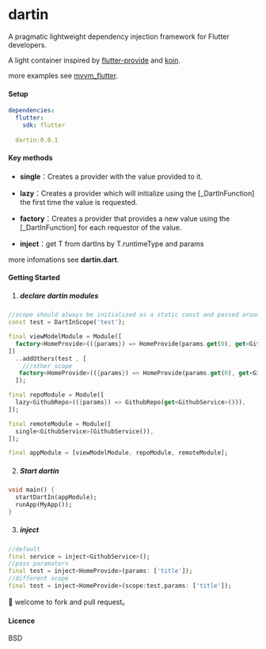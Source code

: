 # dartin

A pragmatic lightweight dependency injection framework for Flutter developers.

 A light container inspired by [flutter-provide](https://github.com/google/flutter-provide) and [koin](https://github.com/InsertKoinIO/koin).

more examples see  [mvvm_flutter](https://github.com/ditclear/mvvm_flutter).

#### Setup

```yaml
dependencies:
  flutter:
    sdk: flutter
        
  dartin:0.0.1
```

#### Key methods

- **single**：Creates a provider with the value provided to it.
- **lazy**：Creates a provider which will initialize using the [_DartInFunction]
  the first time the value is requested.

- **factory**：Creates a provider that provides a new value using the [_DartInFunction] for each
   requestor of the value.
- **inject<T>**：get T  from dartIns by T.runtimeType and params

more infomations see **dartin.dart**.

#### Getting Started

1. ##### declare  dartin modules

```dart
//scope should always be initialized as a static const and passed around.
const test = DartInScope('test');

final viewModelModule = Module([
  factory<HomeProvide>(({params}) => HomeProvide(params.get(0), get<GithubRepo>())),
])
  ..addOthers(test , [
    ///other scope
   factory<HomeProvide>(({params}) => HomeProvide(params.get(0), get<GithubRepo>())),
  ]);

final repoModule = Module([
  lazy<GithubRepo>(({params}) => GithubRepo(get<GithubService>())),
]);

final remoteModule = Module([
  single<GithubService>(GithubService()),
]);

final appModule = [viewModelModule, repoModule, remoteModule];

```

2. ##### Start dartin

```dart
void main() {
  startDartIn(appModule);
  runApp(MyApp());
}
```

3. ##### inject

```dart
//default
final service = inject<GithubService>();
//pass paramaters
final test = inject<HomeProvide>(params: ['title']);
//different scope
final test = inject<HomeProvide>(scope:test,params: ['title']);

```

🍺 welcome to fork and pull request。

#### Licence

BSD